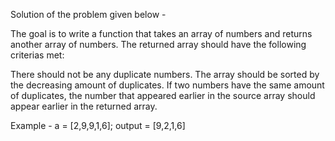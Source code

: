 Solution of the problem given below - 

The goal is to write a function that takes an array of numbers and returns another array of numbers. The returned array should have the following criterias met:

There should not be any duplicate numbers.
The array should be sorted by the decreasing amount of duplicates. If two numbers have the same amount of duplicates, the number that appeared earlier in the source array should appear earlier in the returned array.

Example - 
a = [2,9,9,1,6];
output = [9,2,1,6]



